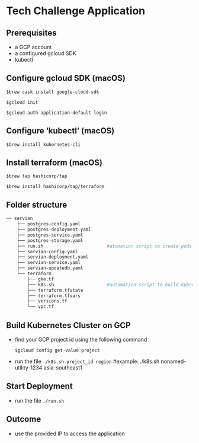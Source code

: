 # Tech Challenge Application

## Prerequisites
- a GCP account
- a configured gcloud SDK
- kubectl
## Configure gcloud SDK (macOS)
`$brew cask install google-cloud-sdk`

`$gcloud init`

`$gcloud auth application-default login`
## Configure ‘kubectl’ (macOS)
`$brew install kubernetes-cli`

## Install terraform (macOS)
`$brew tap hashicorp/tap`

`$brew install hashicorp/tap/terraform`

## Folder structure

``` sh
── servian
    ├── postgres-config.yaml
    ├── postgres-deployment.yaml
    ├── postgres-service.yaml
    ├── postgres-storage.yaml
    ├── run.sh                        #atomation script to create pods and run go app
    ├── servian-config.yaml
    ├── servian-deployment.yaml
    ├── servian-service.yaml
    ├── servian-updatedb.yaml
    └── terraform
        ├── gke.tf
        ├── k8s.sh                    #automation script to build kubernetes cluster on GKE
        ├── terraform.tfstate
        ├── terraform.tfvars
        ├── versions.tf
        └── vpc.tf
```
        
## Build Kubernetes Cluster on GCP
- find your GCP project id using the following command
  
  `$gcloud config get-value project`
  
- run the file `./k8s.sh project_id region` #example: ./k8s.sh nonamed-utility-1234 asia-southeast1
## Start Deployment
- run the file `./run.sh`
## Outcome
- use the provided IP to access the application
